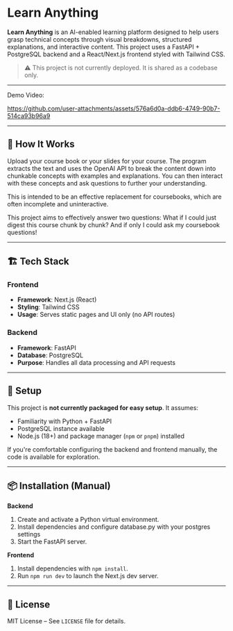 # Learn Anything

**Learn Anything** is an AI-enabled learning platform designed to help users grasp technical concepts through visual breakdowns, structured explanations, and interactive content. This project uses a FastAPI + PostgreSQL backend and a React/Next.js frontend styled with Tailwind CSS.

> ⚠️ This project is not currently deployed. It is shared as a codebase only.

---
Demo Video:

https://github.com/user-attachments/assets/576a6d0a-ddb6-4749-90b7-514ca93b96a9

---

## 🧠 How It Works 
Upload your course book or your slides for your course. The program extracts the text and uses the OpenAI API to break the content down into chunkable concepts with examples and explanations. You can then interact with these concepts and ask questions to further your understanding.

This is intended to be an effective replacement for coursebooks, which are often incomplete and uninteractive.

This project aims to effectively answer two questions: What if I could just digest this course chunk by chunk? And if only I could ask my coursebook questions! 

---

## 🏗 Tech Stack

### Frontend
- **Framework**: Next.js (React)
- **Styling**: Tailwind CSS
- **Usage**: Serves static pages and UI only (no API routes)

### Backend
- **Framework**: FastAPI
- **Database**: PostgreSQL
- **Purpose**: Handles all data processing and API requests

---

## 🚧 Setup

This project is **not currently packaged for easy setup**. It assumes:
- Familiarity with Python + FastAPI
- PostgreSQL instance available
- Node.js (18+) and package manager (`npm` or `pnpm`) installed

If you're comfortable configuring the backend and frontend manually, the code is available for exploration.

---

## 📦 Installation (Manual)

**Backend**
1. Create and activate a Python virtual environment.
2. Install dependencies and configure database.py with your postgres settings
3. Start the FastAPI server.

**Frontend**
1. Install dependencies with `npm install`.
2. Run `npm run dev` to launch the Next.js dev server.

---

## 📄 License

MIT License – See `LICENSE` file for details.
